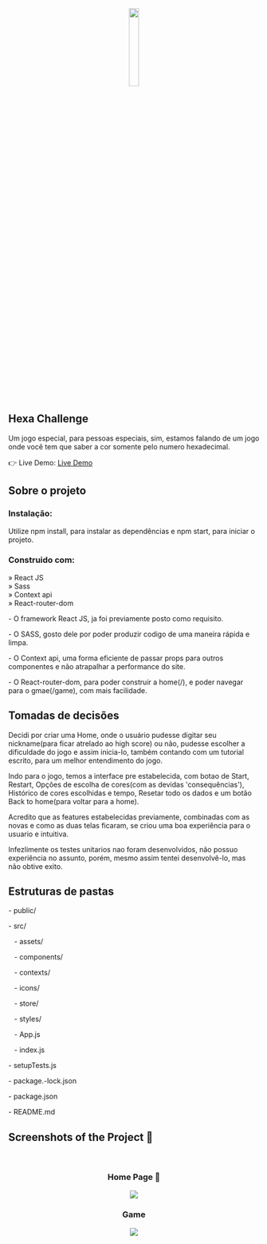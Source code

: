 <div align='center'><img style="width:20%" src='https://github.com/Arthur-Cyberpunk/hexa_challenge/assets/72763456/23508103-77c9-4f5c-9a14-0f3f77ebc402'/></div>

<h2>Hexa Challenge</h2>

  <p>Um jogo especial, para pessoas especiais, sim, estamos falando de um jogo onde você tem que saber a cor somente pelo numero hexadecimal.</p>

👉 Live Demo: <a href='https://hexa-challenge.vercel.app/' target="_blank">Live Demo</a>

<h2>Sobre o projeto</h2>

<h3>Instalação:</h3>

<p>Utilize npm install, para instalar as dependências e npm start, para iniciar o projeto.</p>

<h3>Construido com:</h3>

» React JS <br>
» Sass <br>
» Context api <br>
» React-router-dom

<p>- O framework React JS, ja foi previamente posto como requisito.</p>
<p>- O SASS, gosto dele por poder produzir codigo de uma maneira rápida e limpa.</p>
<p>- O Context api, uma forma eficiente de passar props para outros componentes e não atrapalhar a performance do site.</p>
<p>- O React-router-dom, para poder construir a home(/), e poder navegar para o gmae(/game), com mais facilidade.</p>

<h2>Tomadas de decisões</h2>

<p>Decidi por criar uma Home, onde o usuário pudesse digitar seu nickname(para ficar atrelado ao high score) ou não, pudesse escolher a dificuldade do jogo e assim inicia-lo, também contando com um tutorial escrito, para um melhor entendimento do jogo.</p>

<p>Indo para o jogo, temos a interface pre estabelecida, com botao de Start, Restart, Opções de escolha de cores(com as devidas 'consequências'), Histórico de cores escolhidas e tempo, Resetar todo os dados e um botão Back to home(para voltar para a home).</p>

<p>Acredito que as features estabelecidas previamente, combinadas com as novas e como as duas telas ficaram, se criou uma boa experiência para o usuario e intuitiva.</p>

<p>Infezlimente os testes unitarios nao foram desenvolvidos, não possuo experiência no assunto, porém, mesmo assim tentei desenvolvê-lo, mas não obtive exito.</p>

<h2>Estruturas de pastas</h2>

<p>- public/</p>
<p>- src/ </p>
<p>&nbsp &nbsp- assets/ </p>
<p>&nbsp &nbsp- components/ </p>
<p>&nbsp &nbsp- contexts/ </p>
<p> &nbsp &nbsp- icons/ </p>
<p>&nbsp &nbsp- store/ </p>
<p>&nbsp &nbsp- styles/ </p>
<p>&nbsp &nbsp- App.js </p>
<p>&nbsp &nbsp- index.js </p>
<p>- setupTests.js </p>
<p>- package.-lock.json </p>
<p>- package.json </p>
<p>- README.md </p>

  
    
      
      
    
      
    
  
  
  

<h2>Screenshots of the Project 📸</h2>
<br>
<h3 align='center'>Home Page 🏡</h3>

<div align='center'>
<img src='https://github.com/Arthur-Cyberpunk/hexa_challenge/assets/72763456/b818b57d-cf3a-4f1c-ae89-0ee27c17876b'/>

<br>
<h3 align='center'>Game</h3>

<div align='center'>
<img src='https://github.com/Arthur-Cyberpunk/hexa_challenge/assets/72763456/4a0e409e-f432-4f0d-9ec4-5eb5c52d67b7'/>

</div>
